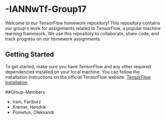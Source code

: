 # -IANNwTf-Group17

Welcome to our TensorFlow homework repository! This repository contains our group's work for assignments related to TensorFlow, a popular machine learning framework. We use this repository to collaborate, share code, and track progress on our homework assignments.

## Getting Started

To get started, make sure you have TensorFlow and any other required dependencies installed on your local machine. You can follow the installation instructions on the official TensorFlow website: [TensorFlow Installation](https://www.tensorflow.org/install).

##Group-Members

* Irani, Fariburz
* Kremer, Hendrik
* Pometun, Oleksandr
